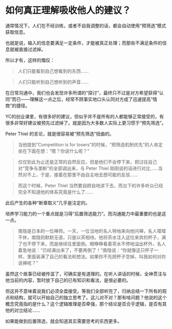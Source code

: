 # 如何真正理解吸收他人的建议？

通常情况下，人们在不经训练，或者不自我调整的话，都会自动使用“预筛选”模式获取信息。

也就是说，输入的信息要满足一定条件，才能被真正处理；而那些不满足条件的信息就被直接过滤掉。

所以才有，这样的慨叹：

> 人们只能看到自己想看到的东西……

> 人们只能听到自己想听到的声音……

在日常沟通中，我们也会发现许多所谓的“探讨”，最终只不过是对方希望获得“认同”而已——理解这一点之后，经常不顾事实地口头认同对方成了迅速提高“情商”的捷径。

YC的创业课里，有很多好的建议，但似乎并不是所有的人都能够正常接受的，有很多非常好建议被预先过滤掉了。就是因为大多数人实际上更习惯于“预先筛选”。

Peter Thiel 的言论，就是很容易被“预先筛选”扭曲的。

> 当他提到“Competition is for losers”的时候，“预筛选机制优先”的人肯定坐在下面在想：“嗯？你说什么呢？”

> 仅仅到此为止还是正常的自然反应，但是他们不会停下来，把过往自己对“竞争与垄断”的全部调出来，与 Peter Thiel 刚刚说的话进行对比……当然对不上，于是，接着在那里不由自主地去想可能的反驳……

> 而这个时候，Peter Thiel 当然要自顾自地讲下去，而台下的许多听众已经完全不知道他的体系究竟是什么了……

此后产生的各种“断章取义”几乎是注定的。

培养学习能力的一个重点就是习得“后置筛选能力”。而沟通能力中最重要的也是这一点。

> 南隐是日本的一位禅师。一天，一位当地的名人特地来向他问禅，名人喋喋不休，南隐则默默无语，只是以茶相待。他将茶水注入这位来宾的杯子，满了也不停下来，而是继续往里面倒。眼睁睁看着茶水不停地溢出杯外，名人着急地说：“已经满出来了，不要再倒了！“南隐说：“你就像这只杯子一样，里面装满了自己的看法和想法。如果你不先把杯子空掉，叫我如何对你说禅呢？”

虽然这个故事已经被传滥了，可确实是有道理的。在听人讲话的时候，全神贯注与他当前的内容，暂时放下自己的已有知识和看法，是很必要的。

但这并不意味着说我们必须全盘接受。等我们全部听完了，归纳总结一下所有的观点和结构，就可以开始自己的独立思考了。这儿对不对？那有啥问题？他说的这个概念究竟指的是什么？这个逻辑推理是否牵强，那个结论是否合乎逻辑，是否有其他的对立结论……

如果能做到后置筛选，就会知道其实需要思考的东西更多。

